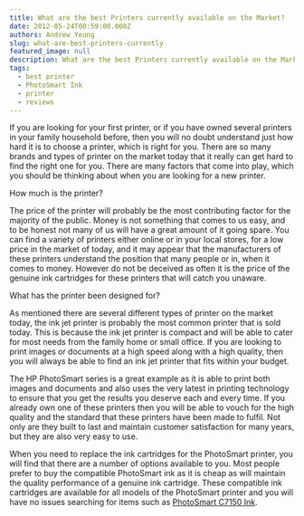 ```yaml
---
title: What are the best Printers currently available on the Market?
date: 2012-05-24T00:59:00.000Z
authors: Andrew Yeung
slug: what-are-best-printers-currently
featured_image: null
description: What are the best Printers currently available on the Market?
tags:
  - best printer
  - PhotoSmart Ink
  - printer
  - reviews
---
```

If you are looking for your first printer, or if you have owned several printers in your family household before, then you will no doubt understand just how hard it is to choose a printer, which is right for you. There are so many brands and types of printer on the market today that it really can get hard to find the right one for you. There are many factors that come into play, which you should be thinking about when you are looking for a new printer.

How much is the printer?

The price of the printer will probably be the most contributing factor for the majority of the public. Money is not something that comes to us easy, and to be honest not many of us will have a great amount of it going spare. You can find a variety of printers either online or in your local stores, for a low price in the market of today, and it may appear that the manufacturers of these printers understand the position that many people or in, when it comes to money. However do not be deceived as often it is the price of the genuine ink cartridges for these printers that will catch you unaware.

What has the printer been designed for?

As mentioned there are several different types of printer on the market today, the ink jet printer is probably the most common printer that is sold today. This is because the ink jet printer is compact and will be able to cater for most needs from the family home or small office. If you are looking to print images or documents at a high speed along with a high quality, then you will always be able to find an ink jet printer that fits within your budget.

The HP PhotoSmart series is a great example as it is able to print both images and documents and also uses the very latest in printing technology to ensure that you get the results you deserve each and every time. If you already own one of these printers then you will be able to vouch for the high quality and the standard that these printers have been made to fulfil. Not only are they built to last and maintain customer satisfaction for many years, but they are also very easy to use.

When you need to replace the ink cartridges for the PhotoSmart printer, you will find that there are a number of options available to you. Most people prefer to buy the compatible PhotoSmart ink as it is cheap as will maintain the quality performance of a genuine ink cartridge. These compatible ink cartridges are available for all models of the PhotoSmart printer and you will have no issues searching for items such as [PhotoSmart C7150 Ink](https://www.comboink.com/hp-photosmart-c7150-ink-cartridges).